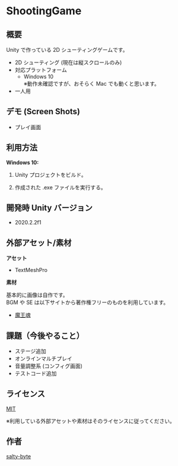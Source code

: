 # ShootingGame

## 概要

Unity で作っている 2D シューティングゲームです。

- 2D シューティング (現在は縦スクロールのみ)
- 対応プラットフォーム
  - Windows 10  
    ※動作未確認ですが、おそらく Mac でも動くと思います。
- 一人用

## デモ (Screen Shots)

- プレイ画面

## 利用方法

**Windows 10:**

1. Unity プロジェクトをビルド。

1. 作成された .exe ファイルを実行する。

## 開発時 Unity バージョン

- 2020.2.2f1

## 外部アセット/素材

**アセット**

- TextMeshPro

**素材**

基本的に画像は自作です。  
BGM や SE は以下サイトから著作権フリーのものを利用しています。

- [魔王魂](https://maoudamashii.jokersounds.com/)

## 課題（今後やること）

- ステージ追加
- オンラインマルチプレイ
- 音量調整系 (コンフィグ画面)
- テストコード追加

## ライセンス

[MIT](/LICENSE)

※利用している外部アセットや素材はそのライセンスに従ってください。

## 作者

[salty-byte](https://github.com/salty-byte)
